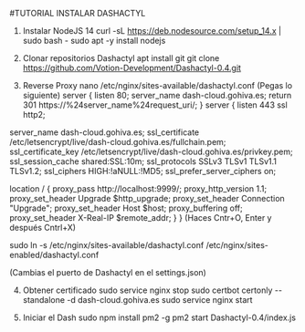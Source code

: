 #TUTORIAL INSTALAR DASHACTYL 

1. Instalar NodeJS 14
curl -sL https://deb.nodesource.com/setup_14.x | sudo bash -
sudo apt -y install nodejs

2. Clonar repositorios Dashactyl
apt install git
git clone https://github.com/Votion-Development/Dashactyl-0.4.git

3. Reverse Proxy
nano /etc/nginx/sites-available/dashactyl.conf
(Pegas lo siguiente)
server {
  listen 80;
  server_name dash-cloud.gohiva.es;
  return 301 https://%24server_name%24request_uri/;
}
server {
  listen 443 ssl http2;

  server_name dash-cloud.gohiva.es;
  ssl_certificate /etc/letsencrypt/live/dash-cloud.gohiva.es/fullchain.pem;
  ssl_certificate_key /etc/letsencrypt/live/dash-cloud.gohiva.es/privkey.pem;
  ssl_session_cache shared:SSL:10m;
  ssl_protocols SSLv3 TLSv1 TLSv1.1 TLSv1.2;
  ssl_ciphers  HIGH:!aNULL:!MD5;
  ssl_prefer_server_ciphers on;

  location / {
    proxy_pass http://localhost:9999/;
    proxy_http_version 1.1;
    proxy_set_header Upgrade $http_upgrade;
    proxy_set_header Connection "Upgrade";
    proxy_set_header Host $host;
    proxy_buffering off;
    proxy_set_header X-Real-IP $remote_addr;
  }
}
(Haces Cntr+O, Enter y después Cntrl+X)

sudo ln -s /etc/nginx/sites-available/dashactyl.conf /etc/nginx/sites-enabled/dashactyl.conf

(Cambias el puerto de Dashactyl en el settings.json)

4. Obtener certificado
sudo service nginx stop
sudo certbot certonly --standalone -d dash-cloud.gohiva.es
sudo service nginx start

5. Iniciar el Dash
sudo npm install pm2 -g
pm2 start Dashactyl-0.4/index.js
